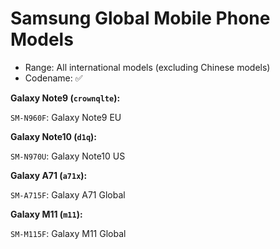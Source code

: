 # Samsung Global Mobile Phone Models

- Range: All international models (excluding Chinese models)
- Codename: ✅

**Galaxy Note9 (`crownqlte`):**

`SM-N960F`: Galaxy Note9 EU

**Galaxy Note10 (`d1q`):**

`SM-N970U`: Galaxy Note10 US

**Galaxy A71 (`a71x`):**

`SM-A715F`: Galaxy A71 Global

**Galaxy M11 (`m11`):**

`SM-M115F`: Galaxy M11 Global
